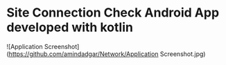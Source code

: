 # Site Connection Check Android App developed with kotlin
![Application Screenshot](https://github.com/amindadgar/Network/Application Screenshot.jpg)
